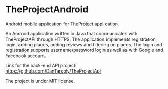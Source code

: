 # TheProjectAndroid

Android mobile application for TheProject application.

An Android application written in Java that communicates with TheProjectAPI through HTTPS.
The application implements registration, login, adding places, adding reviews and filtering on places.
The login and registration supports username/password login as well as with Google and Facebook account.

Link for the back-end API project: https://github.com/DanTarsoly/TheProjectApi

The project is under MIT license.
